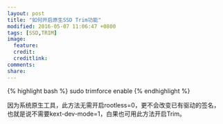 ```yaml
---
layout: post
title: "如何开启原生SSD Trim功能"
modified: 2016-05-07 11:06:47 +0800
tags: [SSD,TRIM]
image:
  feature: 
  credit: 
  creditlink: 
comments: 
share: 
---
```

{% highlight bash %}
sudo trimforce enable
{% endhighlight %}

因为系统原生工具，此方法无需开启rootless=0，更不会改变已有驱动的签名，也就是说不需要kext-dev-mode=1，白果也可用此方法开启Trim。